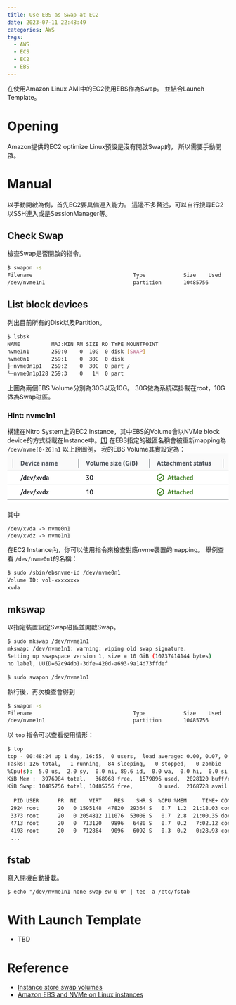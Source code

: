 ```yaml
---
title: Use EBS as Swap at EC2
date: 2023-07-11 22:48:49
categories: AWS
tags:
  - AWS
  - ECS
  - EC2
  - EBS
---
```


在使用Amazon Linux AMI中的EC2使用EBS作為Swap。
並結合Launch Template。
<!-- More -->

# Opening
Amazon提供的EC2 optimize Linux預設是沒有開啟Swap的，
所以需要手動開啟。

# Manual
以手動開啟為例，首先EC2要具備連入能力。
這邊不多贅述，可以自行搜尋EC2以SSH連入或是SessionManager等。

## Check Swap
檢查Swap是否開啟的指令。
```bash
$ swapon -s
Filename                                Type            Size    Used    Priority
/dev/nvme1n1                            partition       10485756        5120    -2
```

## List block devices
列出目前所有的Disk以及Partition。
```bash
$ lsbsk
NAME          MAJ:MIN RM SIZE RO TYPE MOUNTPOINT
nvme1n1       259:0    0  10G  0 disk [SWAP]
nvme0n1       259:1    0  30G  0 disk
├─nvme0n1p1   259:2    0  30G  0 part /
└─nvme0n1p128 259:3    0   1M  0 part
```
上圖為兩個EBS Volume分別為30G以及10G。
30G做為系統碟掛載在root，10G做為Swap磁區。

### Hint: nvme1n1
構建在Nitro System上的EC2 Instance，其中EBS的Volume會以NVMe block device的方式掛載在Instance中。[[1]](#Amazon-EBS-and-NVMe-on-Linux-instances)
在EBS指定的磁區名稱會被重新mapping為 `/dev/nvme[0-26]n1`
以上段圖例，
我的EBS Volume其實設定為：
![](/images/AWS/EBS-Volume.png)

其中
```
/dev/xvda -> nvme0n1
/dev/xvdz -> nvme1n1
```

在EC2 Instance內，你可以使用指令來檢查對應nvme裝置的mapping。
舉例查看 `/dev/nvme0n1`的名稱：
```bash
$ sudo /sbin/ebsnvme-id /dev/nvme0n1
Volume ID: vol-xxxxxxxx
xvda
```

## mkswap
以指定裝置設定Swap磁區並開啟Swap。
```bash
$ sudo mkswap /dev/nvme1n1
mkswap: /dev/nvme1n1: warning: wiping old swap signature.
Setting up swapspace version 1, size = 10 GiB (10737414144 bytes)
no label, UUID=62c94db1-3dfe-420d-a693-9a14d73ffdef
```

```bash
$ sudo swapon /dev/nvme1n1
```

執行後，再次檢查會得到
```bash
$ swapon -s
Filename                                Type            Size    Used    Priority
/dev/nvme1n1                            partition       10485756        0       -2
```

以 `top` 指令可以查看使用情形：
```bash
$ top
top - 00:48:24 up 1 day, 16:55,  0 users,  load average: 0.00, 0.07, 0.12
Tasks: 126 total,   1 running,  84 sleeping,   0 stopped,   0 zombie
%Cpu(s):  5.0 us,  2.0 sy,  0.0 ni, 89.6 id,  0.0 wa,  0.0 hi,  0.0 si,  3.5 st
KiB Mem :  3976984 total,   368968 free,  1579896 used,  2028120 buff/cache
KiB Swap: 10485756 total, 10485756 free,        0 used.  2168728 avail Mem

  PID USER      PR  NI    VIRT    RES    SHR S  %CPU %MEM     TIME+ COMMAND
 2924 root      20   0 1595148  47820  29364 S   0.7  1.2  21:18.03 containerd
 3373 root      20   0 2054812 111076  53008 S   0.7  2.8  21:00.35 dockerd
 4713 root      20   0  713120   9896   6480 S   0.7  0.2   7:02.12 containerd-shim
 4193 root      20   0  712864   9096   6092 S   0.3  0.2   0:28.93 containerd-shim
 ...
```

## fstab
寫入開機自動掛載。
```
$ echo "/dev/nvme1n1 none swap sw 0 0" | tee -a /etc/fstab
```

# With Launch Template
- TBD

# Reference
- [Instance store swap volumes](https://docs.aws.amazon.com/AWSEC2/latest/UserGuide/instance-store-swap-volumes.html)
- [Amazon EBS and NVMe on Linux instances](https://docs.aws.amazon.com/AWSEC2/latest/UserGuide/nvme-ebs-volumes.html)
